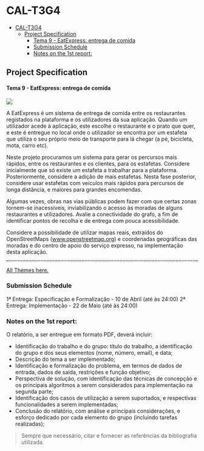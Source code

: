 # CAL-T3G4
- [CAL-T3G4](#cal-t3g4)
  - [Project Specification](#project-specification)
      - [Tema 9 - EatExpress: entrega de comida](#tema-9---eatexpress-entrega-de-comida)
    - [Submission Schedule](#submission-schedule)
    - [Notes on the 1st report:](#notes-on-the-1st-report)
## Project Specification

#### Tema 9 - EatExpress: entrega de comida

![](https://lh6.googleusercontent.com/8uKkxmRMOTsO9fjEJDOWupcgsSQP718gcXPs-81V3TUZAwpMweE_XNODG-YAlR5YZI4wkRHxxCkW_9gzpoJImrECgr8hWNBx_Tn47O0nzsHpboDOiA3lNybuo6BfKJUDRkEfcEiV)

A EatExpress é um sistema de entrega de comida entre os restaurantes registados na plataforma e os utilizadores da sua aplicação. Quando um utilizador acede à aplicação, este escolhe o restaurante e o prato que quer, e este é entregue no local onde o utilizador se encontra por um estafeta que utiliza o seu próprio meio de transporte para lá chegar (a pé, bicicleta, mota, carro etc).



Neste projeto procuramos um sistema para gerar os percursos mais rápidos, entre os restaurantes e os clientes, para os estafetas. Considere inicialmente que só existe um estafeta a trabalhar para a plataforma. Posteriormente, considere a adição de mais estafetas. Nesta fase posterior, considere usar estafetas com veículos mais rápidos para percursos de longa distância, e maiores para grandes encomendas.


Algumas vezes, obras nas vias públicas podem fazer com que certas zonas tornem-se inacessíveis, inviabilizando o acesso às moradas de alguns restaurantes e utilizadores. Avalie a conectividade do grafo, a fim de identificar pontos de recolha e de entrega com pouca acessibilidade.


Considere a possibilidade de utilizar mapas reais, extraídos do OpenStreetMaps (www.openstreetmap.org) e coordenadas geográficas das moradas e do centro de apoio do serviço expresso, na implementação desta aplicação.

<hr style="border-top: dotted 2px; background-color: #fff; "/>

[All Themes here.](https://docs.google.com/document/d/e/2PACX-1vQ8mGDR6ULqpf1J-7LH7TyjptUBH202e2sjdpqcsALlmhgujg5B7L-MgA95rG5B7kamLomAvoKWFuEr/pub)


### Submission Schedule

1ª Entrega: Especificação e Formalização - 10 de Abril (até às 24:00)
2ª Entrega: Implementação - 22 de Maio (até às 24:00)

### Notes on the 1st report:
O relatório, a ser entregue em formato PDF, deverá incluir:

* Identificação do trabalho e do grupo: título do trabalho, a identificação do grupo e dos seus elementos (nome, número, email), e data;
* Descrição do tema a ser implementado; 
* Identificação e formalização do problema, em termos de dados de entrada, dados de saída, restrições e função objetivo; 
* Perspectiva de solução, com identificação das técnicas de concepção e os principais algoritmos a serem considerados para implementação na segunda parte;
* Identificação dos casos de utilização a serem suportados, e respectivas funcionalidades a serem implementadas;
* Conclusão do relatório, com análise e principais considerações, e esforço dedicado por cada elemento do grupo (incluindo tarefas realizadas);

> Sempre que necessário, citar e fornecer as referências da bibliografia utilizada.
